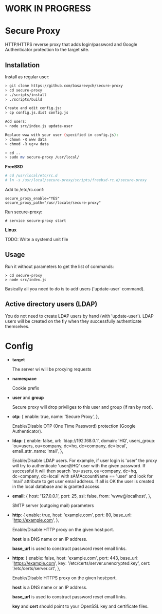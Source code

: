 WORK IN PROGRESS
================

Secure Proxy
============

HTTP/HTTPS reverse proxy that adds login/password and Google Authenticator protection to the target site.

Installation
------------

Install as regular user:

```sh
> git clone https://github.com/basarevych/secure-proxy
> cd secure-proxy
> ./scripts/install
> ./scripts/build

Create and edit config.js:
> cp config.js.dist config.js

Add users:
> node src/index.js update-user

Replace www with your user (specified in config.js):
> chown -R www data
> chmod -R ug+w data

> cd ..
> sudo mv secure-proxy /usr/local/
```

**FreeBSD**

```sh
# cd /usr/local/etc/rc.d
# ln -s /usr/local/secure-proxy/scripts/freebsd-rc.d/secure-proxy
```

Add to /etc/rc.conf:
```
secure_proxy_enable="YES"
secure_proxy_path="/usr/locale/secure-proxy"
```

Run secure-proxy:
```
# service secure-proxy start
```

**Linux**

TODO: Write a systemd unit file

Usage
-----

Run it without parameters to get the list of commands:

```
> cd secure-proxy
> node src/index.js
```

Basically all you need to do is to add users ('update-user' command).

Active directory users (LDAP)
-----------------------------

You do not need to create LDAP users by hand (with 'update-user'). LDAP users will be
created on the fly when they successfully authenticate themselves.

Config
======

* **target**

  The server wi will be proxying requests

* **namespace**

  Cookie prefix

* **user** and **group**

  Secure proxy will drop priviliges to this user and group (if ran by root).

* **otp**: {
    enable: true,
    name: 'Secure Proxy',
  },

  Enable/Disable OTP (One Time Password) protection (Google Authenticator).

* **ldap**: {
    enable: false,
    url: 'ldap://192.168.0.1',
    domain: 'HQ',
    users_group: 'ou=users, ou=company, dc=hq, dc=company, dc=local',
    email_attr_name: 'mail',
  },

  Enable/Disable LDAP users. For example, if user login is 'user' the proxy will try to
  authenticate 'user@HQ' user with the given password. If successful it will then search
  'ou=users, ou=company, dc=hq, dc=company, dc=local' with sAMAccountName == 'user' and
  look for 'mail' attribute to get user email address. If all is OK the user is created
  in the local database and is granted access.

* **email**: {
    host: '127.0.0.1',
    port: 25,
    ssl: false,
    from: 'www@localhost',
  },

  SMTP server (outgoing mail) parameters

* **http**: {
    enable: true,
    host: 'example.com',
    port: 80,
    base_url: 'http://example.com',
  },

  Enable/Disable HTTP proxy on the given host:port. 

  **host** is a DNS name or an IP address.

  **base_url** is used to construct password reset email links.

* **https**: {
    enable: false,
    host: 'example.com',
    port: 443,
    base_url: 'https://example.com',
    key: '/etc/certs/server.unencrypted.key',
    cert: '/etc/certs/server.crt',
  },

  Enable/Disable HTTPS proxy on the given host:port.

  **host** is a DNS name or an IP address.

  **base_url** is used to construct password reset email links.

  **key** and **cert** should point to your OpenSSL key and certificate files.
